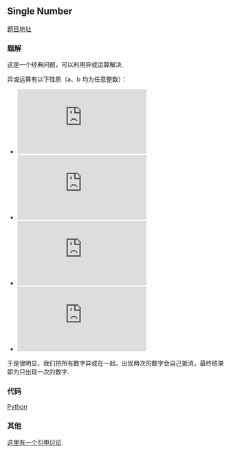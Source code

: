 ## Single Number

[题目地址](https://oj.leetcode.com/problems/single-number/)

### 题解

这是一个经典问题，可以利用异或运算解决.

异或运算有以下性质（a、b 均为任意整数）：

- ![formula](http://latex.codecogs.com/gif.latex?a%5coplus%200=a)
- ![formula](http://latex.codecogs.com/gif.latex?a%5Coplus%2520a%3D0)
- ![formula](http://latex.codecogs.com/gif.latex?a%5Coplus%2520b%3Db%5Coplus%2520a)
- ![formula](http://latex.codecogs.com/gif.latex?(a%5Coplus%2520b)%5Coplus%2520c%3Da%5Coplus%2520(b%5Coplus%2520c))

于是很明显，我们把所有数字异或在一起，出现两次的数字会自己抵消，最终结果即为只出现一次的数字.

### 代码

[Python](./sol.py)

### 其他

[这里有一个引申讨论](http://www.zhihu.com/question/25504454).
